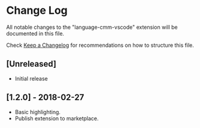 # Change Log
All notable changes to the "language-cmm-vscode" extension will be documented in this file.

Check [Keep a Changelog](http://keepachangelog.com/) for recommendations on how to structure this file.

## [Unreleased]
- Initial release

## [1.2.0] - 2018-02-27
- Basic highlighting.
- Publish extension to marketplace.
